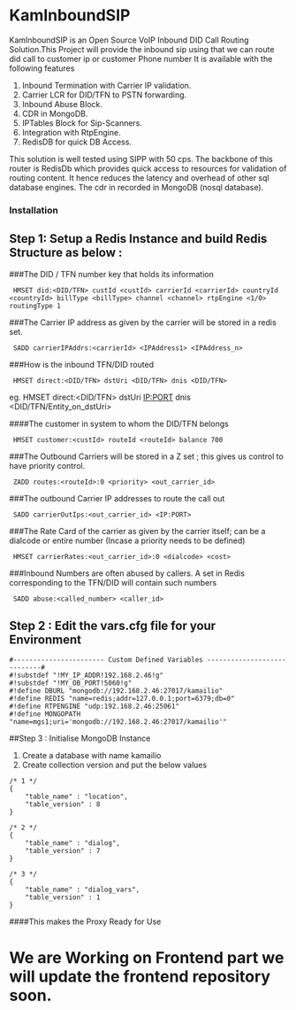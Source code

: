 # KamInboundSIP

KamInboundSIP is an Open Source VoIP Inbound DID Call Routing Solution.This Project will provide the inbound sip using that we can route did call to customer ip or customer Phone number
It is available with the following features

1. Inbound Termination with Carrier IP validation.
2. Carrier LCR for DID/TFN to PSTN forwarding.
3. Inbound Abuse Block.
4. CDR in MongoDB.
5. IPTables Block for Sip-Scanners.
6. Integration with RtpEngine.
7. RedisDB for quick DB Access.

This solution is well tested using SIPP with 50 cps. The backbone of this router is RedisDb which provides quick access to resources for validation of routing content.
It hence reduces the latency and overhead of other sql database engines. The cdr in recorded in MongoDB (nosql database).


### Installation

## Step 1: Setup a Redis Instance and build Redis Structure as below :

###The DID / TFN number key that holds its information  
```
 HMSET did:<DID/TFN> custId <custId> carrierId <carrierId> countryId <countryId> billType <billType> channel <channel> rtpEngine <1/0> routingType 1
``` 

###The Carrier IP address as given by the carrier will be stored in a redis set.   
```
 SADD carrierIPAddrs:<carrierId> <IPAddress1> <IPAddress_n> 
``` 

###How is the inbound TFN/DID routed
```
 HMSET direct:<DID/TFN> dstUri <DID/TFN> dnis <DID/TFN>
```
eg. HMSET direct:<DID/TFN> dstUri <IP:PORT> dnis <DID/TFN/Entity_on_dstUri>
 
####The customer in system to whom the DID/TFN belongs 
``` 
 HMSET customer:<custId> routeId <routeId> balance 700
``` 

###The Outbound Carriers will be stored in a Z set ; this gives us control to have priority control.
```
 ZADD routes:<routeId>:0 <priority> <out_carrier_id> 
```

###The outbound Carrier IP addresses to route the call out
```
 SADD carrierOutIps:<out_carrier_id> <IP:PORT>
```

###The Rate Card of the carrier as given by the carrier itself; can be a dialcode or entire number (Incase a priority needs to be defined)
```
 HMSET carrierRates:<out_carrier_id>:0 <dialcode> <cost>
```

###Inbound Numbers are often abused by callers. A set in Redis corresponding to the TFN/DID will contain such numbers
```
 SADD abuse:<called_number> <caller_id>
```

## Step 2 : Edit the vars.cfg file for your Environment
```
#----------------------- Custom Defined Variables ----------------------------#
#!substdef "!MY_IP_ADDR!192.168.2.46!g"
#!substdef "!MY_OB_PORT!5060!g"
#!define DBURL "mongodb://192.168.2.46:27017/kamailio"
#!define REDIS "name=redis;addr=127.0.0.1;port=6379;db=0"
#!define RTPENGINE "udp:192.168.2.46:25061"
#!define MONGOPATH "name=mgs1;uri='mongodb://192.168.2.46:27017/kamailio'"
```

##Step 3 : Initialise MongoDB Instance
 
1. Create a database with name kamailio
2. Create collection version and put the below values

```
/* 1 */
{    
    "table_name" : "location",
    "table_version" : 8
}

/* 2 */
{
    "table_name" : "dialog",
    "table_version" : 7
}

/* 3 */
{
    "table_name" : "dialog_vars",
    "table_version" : 1
}

```

####This makes the Proxy Ready for Use

# We are Working on Frontend part we will update the frontend repository soon.